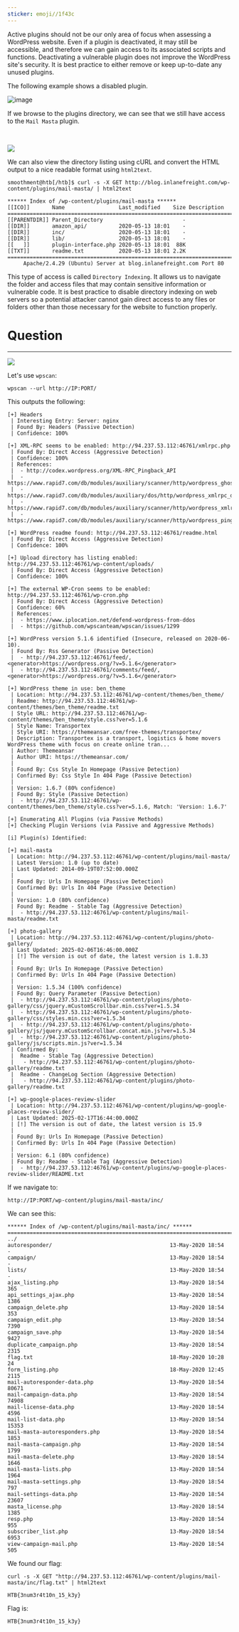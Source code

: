 ```yaml
---
sticker: emoji//1f43c
---
```

Active plugins should not be our only area of focus when assessing a WordPress website. Even if a plugin is deactivated, it may still be accessible, and therefore we can gain access to its associated scripts and functions. Deactivating a vulnerable plugin does not improve the WordPress site's security. It is best practice to either remove or keep up-to-date any unused plugins.

The following example shows a disabled plugin.

![image](https://academy.hackthebox.com/storage/modules/17/plugin-deactivated3.png)

If we browse to the plugins directory, we can see that we still have access to the `Mail Masta` plugin.

   

![](https://academy.hackthebox.com/storage/modules/17/plugin-mailmasta2.png)

We can also view the directory listing using cURL and convert the HTML output to a nice readable format using `html2text`.

```shell-session
smoothment@htb[/htb]$ curl -s -X GET http://blog.inlanefreight.com/wp-content/plugins/mail-masta/ | html2text

****** Index of /wp-content/plugins/mail-masta ******
[[ICO]]       Name                 Last_modified    Size Description
===========================================================================
[[PARENTDIR]] Parent_Directory                         -  
[[DIR]]       amazon_api/          2020-05-13 18:01    -  
[[DIR]]       inc/                 2020-05-13 18:01    -  
[[DIR]]       lib/                 2020-05-13 18:01    -  
[[   ]]       plugin-interface.php 2020-05-13 18:01  88K  
[[TXT]]       readme.txt           2020-05-13 18:01 2.2K  
===========================================================================
     Apache/2.4.29 (Ubuntu) Server at blog.inlanefreight.com Port 80
```

This type of access is called `Directory Indexing`. It allows us to navigate the folder and access files that may contain sensitive information or vulnerable code. It is best practice to disable directory indexing on web servers so a potential attacker cannot gain direct access to any files or folders other than those necessary for the website to function properly.

# Question
---

![](../images/Pasted%20image%2020250220130304.png)

Let's use `wpscan`:

```
wpscan --url http://IP:PORT/
```

This outputs the following:

```
[+] Headers
 | Interesting Entry: Server: nginx
 | Found By: Headers (Passive Detection)
 | Confidence: 100%

[+] XML-RPC seems to be enabled: http://94.237.53.112:46761/xmlrpc.php
 | Found By: Direct Access (Aggressive Detection)
 | Confidence: 100%
 | References:
 |  - http://codex.wordpress.org/XML-RPC_Pingback_API
 |  - https://www.rapid7.com/db/modules/auxiliary/scanner/http/wordpress_ghost_scanner/
 |  - https://www.rapid7.com/db/modules/auxiliary/dos/http/wordpress_xmlrpc_dos/
 |  - https://www.rapid7.com/db/modules/auxiliary/scanner/http/wordpress_xmlrpc_login/
 |  - https://www.rapid7.com/db/modules/auxiliary/scanner/http/wordpress_pingback_access/

[+] WordPress readme found: http://94.237.53.112:46761/readme.html
 | Found By: Direct Access (Aggressive Detection)
 | Confidence: 100%

[+] Upload directory has listing enabled: http://94.237.53.112:46761/wp-content/uploads/
 | Found By: Direct Access (Aggressive Detection)
 | Confidence: 100%

[+] The external WP-Cron seems to be enabled: http://94.237.53.112:46761/wp-cron.php
 | Found By: Direct Access (Aggressive Detection)
 | Confidence: 60%
 | References:
 |  - https://www.iplocation.net/defend-wordpress-from-ddos
 |  - https://github.com/wpscanteam/wpscan/issues/1299

[+] WordPress version 5.1.6 identified (Insecure, released on 2020-06-10).
 | Found By: Rss Generator (Passive Detection)
 |  - http://94.237.53.112:46761/feed/, <generator>https://wordpress.org/?v=5.1.6</generator>
 |  - http://94.237.53.112:46761/comments/feed/, <generator>https://wordpress.org/?v=5.1.6</generator>

[+] WordPress theme in use: ben_theme
 | Location: http://94.237.53.112:46761/wp-content/themes/ben_theme/
 | Readme: http://94.237.53.112:46761/wp-content/themes/ben_theme/readme.txt
 | Style URL: http://94.237.53.112:46761/wp-content/themes/ben_theme/style.css?ver=5.1.6
 | Style Name: Transportex
 | Style URI: https://themeansar.com/free-themes/transportex/
 | Description: Transportex is a transport, logistics & home movers WordPress theme with focus on create online tran...
 | Author: Themeansar
 | Author URI: https://themeansar.com/
 |
 | Found By: Css Style In Homepage (Passive Detection)
 | Confirmed By: Css Style In 404 Page (Passive Detection)
 |
 | Version: 1.6.7 (80% confidence)
 | Found By: Style (Passive Detection)
 |  - http://94.237.53.112:46761/wp-content/themes/ben_theme/style.css?ver=5.1.6, Match: 'Version: 1.6.7'

[+] Enumerating All Plugins (via Passive Methods)
[+] Checking Plugin Versions (via Passive and Aggressive Methods)

[i] Plugin(s) Identified:

[+] mail-masta
 | Location: http://94.237.53.112:46761/wp-content/plugins/mail-masta/
 | Latest Version: 1.0 (up to date)
 | Last Updated: 2014-09-19T07:52:00.000Z
 |
 | Found By: Urls In Homepage (Passive Detection)
 | Confirmed By: Urls In 404 Page (Passive Detection)
 |
 | Version: 1.0 (80% confidence)
 | Found By: Readme - Stable Tag (Aggressive Detection)
 |  - http://94.237.53.112:46761/wp-content/plugins/mail-masta/readme.txt

[+] photo-gallery
 | Location: http://94.237.53.112:46761/wp-content/plugins/photo-gallery/
 | Last Updated: 2025-02-06T16:46:00.000Z
 | [!] The version is out of date, the latest version is 1.8.33
 |
 | Found By: Urls In Homepage (Passive Detection)
 | Confirmed By: Urls In 404 Page (Passive Detection)
 |
 | Version: 1.5.34 (100% confidence)
 | Found By: Query Parameter (Passive Detection)
 |  - http://94.237.53.112:46761/wp-content/plugins/photo-gallery/css/jquery.mCustomScrollbar.min.css?ver=1.5.34
 |  - http://94.237.53.112:46761/wp-content/plugins/photo-gallery/css/styles.min.css?ver=1.5.34
 |  - http://94.237.53.112:46761/wp-content/plugins/photo-gallery/js/jquery.mCustomScrollbar.concat.min.js?ver=1.5.34
 |  - http://94.237.53.112:46761/wp-content/plugins/photo-gallery/js/scripts.min.js?ver=1.5.34
 | Confirmed By:
 |  Readme - Stable Tag (Aggressive Detection)
 |   - http://94.237.53.112:46761/wp-content/plugins/photo-gallery/readme.txt
 |  Readme - ChangeLog Section (Aggressive Detection)
 |   - http://94.237.53.112:46761/wp-content/plugins/photo-gallery/readme.txt

[+] wp-google-places-review-slider
 | Location: http://94.237.53.112:46761/wp-content/plugins/wp-google-places-review-slider/
 | Last Updated: 2025-02-17T16:44:00.000Z
 | [!] The version is out of date, the latest version is 15.9
 |
 | Found By: Urls In Homepage (Passive Detection)
 | Confirmed By: Urls In 404 Page (Passive Detection)
 |
 | Version: 6.1 (80% confidence)
 | Found By: Readme - Stable Tag (Aggressive Detection)
 |  - http://94.237.53.112:46761/wp-content/plugins/wp-google-places-review-slider/README.txt
```

If we navigate to:

```
http://IP:PORT/wp-content/plugins/mail-masta/inc/
```

We can see this:

```
****** Index of /wp-content/plugins/mail-masta/inc/ ******
===============================================================================
../
autoresponder/                                     13-May-2020 18:54
-
campaign/                                          13-May-2020 18:54
-
lists/                                             13-May-2020 18:54
-
ajax_listing.php                                   13-May-2020 18:54
365
api_settings_ajax.php                              13-May-2020 18:54
1386
campaign_delete.php                                13-May-2020 18:54
353
campaign_edit.php                                  13-May-2020 18:54
7390
campaign_save.php                                  13-May-2020 18:54
9427
duplicate_campaign.php                             13-May-2020 18:54
2315
flag.txt                                           18-May-2020 10:28
24
form_listing.php                                   18-May-2020 12:45
2115
mail-autoresponder-data.php                        13-May-2020 18:54
80671
mail-campaign-data.php                             13-May-2020 18:54
74908
mail-license-data.php                              13-May-2020 18:54
4596
mail-list-data.php                                 13-May-2020 18:54
15353
mail-masta-autoresponders.php                      13-May-2020 18:54
1853
mail-masta-campaign.php                            13-May-2020 18:54
1799
mail-masta-delete.php                              13-May-2020 18:54
1646
mail-masta-lists.php                               13-May-2020 18:54
1964
mail-masta-settings.php                            13-May-2020 18:54
797
mail-settings-data.php                             13-May-2020 18:54
23607
masta_license.php                                  13-May-2020 18:54
1385
resp.php                                           13-May-2020 18:54
955
subscriber_list.php                                13-May-2020 18:54
6953
view-campaign-mail.php                             13-May-2020 18:54
505

```

We found our flag:

```
curl -s -X GET "http://94.237.53.112:46761/wp-content/plugins/mail-masta/inc/flag.txt" | html2text

HTB{3num3r4t10n_15_k3y}
```

Flag is:

```
HTB{3num3r4t10n_15_k3y}
```